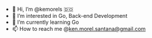 - 👋 Hi, I’m @kemorels 🇩🇴
- 👀 I’m interested in Go, Back-end Development
- 🌱 I’m currently learning Go
- 📫 How to reach me @ken.morel.santana@gmail.com

<!---
kemorels/kemorels is a ✨ special ✨ repository because its `README.md` (this file) appears on your GitHub profile.
You can click the Preview link to take a look at your changes.
--->
